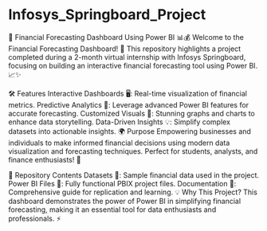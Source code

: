 # Infosys_Springboard_Project
🌟 Financial Forecasting Dashboard Using Power BI 📊💰
Welcome to the Financial Forecasting Dashboard! 🚀 This repository highlights a project completed during a 2-month virtual internship with Infosys Springboard, focusing on building an interactive financial forecasting tool using Power BI. 📈✨

🛠️ Features
Interactive Dashboards 🖥️: Real-time visualization of financial metrics.
Predictive Analytics 📅: Leverage advanced Power BI features for accurate forecasting.
Customized Visuals 🎨: Stunning graphs and charts to enhance data storytelling.
Data-Driven Insights 💡: Simplify complex datasets into actionable insights.
🌍 Purpose
Empowering businesses and individuals to make informed financial decisions using modern data visualization and forecasting techniques. Perfect for students, analysts, and finance enthusiasts! 🌟

📂 Repository Contents
Datasets 📂: Sample financial data used in the project.
Power BI Files 💾: Fully functional PBIX project files.
Documentation 📖: Comprehensive guide for replication and learning.
💡 Why This Project?
This dashboard demonstrates the power of Power BI in simplifying financial forecasting, making it an essential tool for data enthusiasts and professionals. ⚡

